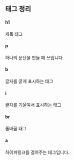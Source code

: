 <h2>태그 정리</h2>
<h4>h1</h4>
<p>제목 태그</p>
<h4>p</h4>
<p>하나의 문단을 만들 때 쓰입니다.</p>
<h4>b</h4>
<p>글자를 굵게 표시하는 태그</p>
<h4>i</h4>
  <p>글자를 기울여서 표시하는 태그</p>
<h4>br</h4>
<p>줄바꿈 태그</p>
<h4>a</h4>
<p>하이퍼링크를 걸어주는 태그입니다.</p>
